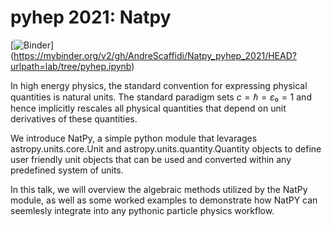 # pyhep 2021: Natpy

[![Binder](https://mybinder.org/badge_logo.svg)]
(https://mybinder.org/v2/gh/AndreScaffidi/Natpy_pyhep_2021/HEAD?urlpath=lab/tree/pyhep.ipynb)

In high energy physics, the standard convention for expressing physical quantities is natural units. The standard paradigm sets $c = ℏ = ε₀ = 1$ and hence implicitly rescales all physical quantities that depend on unit derivatives of these quantities.

We introduce NatPy, a simple python module that levarages astropy.units.core.Unit and astropy.units.quantity.Quantity objects to define user friendly unit objects that can be used and converted within any predefined system of units.

In this talk, we will overview the algebraic methods utilized by the NatPy module, as well as some worked examples to demonstrate how NatPY can seemlesly integrate into any pythonic particle physics workflow.